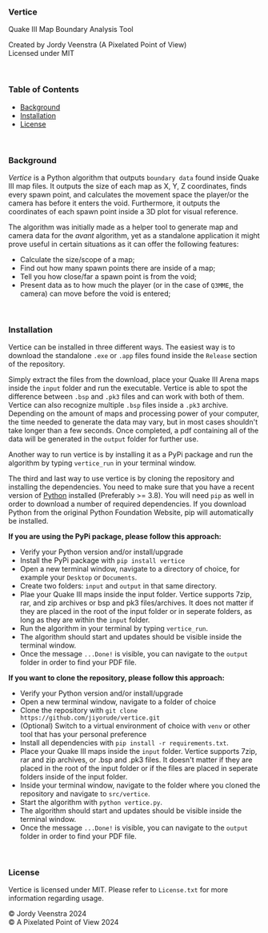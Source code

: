 ### Vertice
Quake III Map Boundary Analysis Tool
<br/>

Created by Jordy Veenstra (A Pixelated Point of View)<br/>
Licensed under MIT

<br/>

### Table of Contents

* [Background](#background)
* [Installation](#installation)
* [License](#license)

<br/>

### Background
*Vertice* is a Python algorithm that outputs `boundary data` found inside Quake III map files. It outputs the size of each map as X, Y, Z coordinates, finds every spawn point, and calculates the movement space the player/or the camera has before it enters the void. Furthermore, it outputs the coordinates of each spawn point inside a 3D plot for visual reference.

The algorithm was initially made as a helper tool to generate map and camera data for the *avant* algorithm, yet as a standalone application it might prove useful in certain situations as it can offer the following features:

* Calculate the size/scope of a map;
* Find out how many spawn points there are inside of a map;
* Tell you how close/far a spawn point is from the void;
* Present data as to how much the player (or in the case of `Q3MME`, the camera) can move before the void is entered;

<br/>

### Installation
Vertice can be installed in three different ways. The easiest way is to download the standalone `.exe` or `.app` files found inside the `Release` section of the repository.

Simply extract the files from the download, place your Quake III Arena maps inside the `input` folder and run the executable. Vertice is able to spot the difference between `.bsp` and `.pk3` files and can work with both of them. Vertice can also recognize multiple `.bsp` files inside a `.pk3` archive. Depending on the amount of maps and processing power of your computer, the time needed to generate the data may vary, but in most cases shouldn't take longer than a few seconds. Once completed, a pdf containing all of the data will be generated in the `output` folder for further use.

Another way to run vertice is by installing it as a PyPi package and run the algorithm by typing `vertice_run` in your terminal window.

The third and last way to use vertice is by cloning the repository and installing the dependencies. You need to make sure that you have a recent version of [Python](https://www.python.org/downloads/) installed (Preferably >= 3.8). You will need `pip` as well in order to download a number of required dependencies. If you download Python from the original Python Foundation Website, pip will automatically be installed. 

**If you are using the PyPi package, please follow this approach:**
* Verify your Python version and/or install/upgrade
* Install the PyPi package with `pip install vertice`
* Open a new terminal window, navigate to a directory of choice, for example your `Desktop` or `Documents`.
* Create two folders: `input` and `output` in that same directory.
* Plae your Quake III maps inside the input folder. Vertice supports 7zip, rar, and zip archives or bsp and pk3 files/archives. It does not matter if they are placed in the root of the input folder or in seperate folders, as long as they are within the `input` folder.
* Run the algorithm in your terminal by typing `vertice_run`.
* The algorithm should start and updates should be visible inside the terminal window.
* Once the message `...Done!` is visible, you can navigate to the `output` folder in order to find your PDF file.


**If you want to clone the repository, please follow this approach:**
* Verify your Python version and/or install/upgrade
* Open a new terminal window, navigate to a folder of choice
* Clone the repository with `git clone https://github.com/jiyorude/vertice.git` 
* (Optional) Switch to a virtual environment of choice with `venv` or other tool that has your personal preference
* Install all dependencies with `pip install -r requirements.txt`.
* Place your Quake III maps inside the `input` folder. Vertice supports 7zip, rar and zip archives, or .bsp and .pk3 files. It doesn't matter if they are placed in the root of the input folder or if the files are placed in seperate folders inside of the input folder.
* Inside your terminal window, navigate to the folder where you cloned the repository and navigate to `src/vertice`.
* Start the algorithm with `python vertice.py`.
* The algorithm should start and updates should be visible inside the terminal window.
* Once the message `...Done!` is visible, you can navigate to the `output` folder in order to find your PDF file.

<br/>

### License
Vertice is licensed under MIT. Please refer to `License.txt` for more information regarding usage.

&copy; Jordy Veenstra 2024<br/>
&copy; A Pixelated Point of View 2024